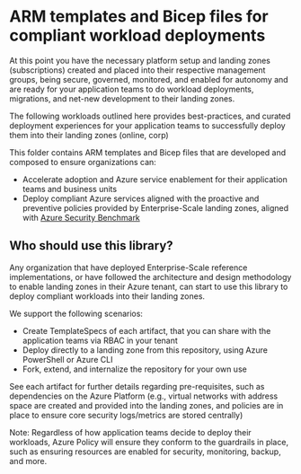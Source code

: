 # ARM templates and Bicep files for compliant workload deployments

At this point you have the necessary platform setup and landing zones (subscriptions) created and placed into their respective management groups, being secure, governed, monitored, and enabled for autonomy and are ready for your application teams to do workload deployments, migrations, and net-new development to their landing zones.

The following workloads outlined here provides best-practices, and curated deployment experiences for your application teams to successfully deploy them into their landing zones (online, corp)

This folder contains ARM templates and Bicep files that are developed and composed to ensure organizations can:

- Accelerate adoption and Azure service enablement for their application teams and business units
- Deploy compliant Azure services aligned with the proactive and preventive policies provided by Enterprise-Scale landing zones, aligned with [Azure Security Benchmark](https://docs.microsoft.com/azure/cloud-adoption-framework/ready/enterprise-scale/security-governance-and-compliance#azure-security-benchmark)

## Who should use this library?

Any organization that have deployed Enterprise-Scale reference implementations, or have followed the architecture and design methodology to enable landing zones in their Azure tenant, can start to use this library to deploy compliant workloads into their landing zones.

We support the following scenarios:

- Create TemplateSpecs of each artifact, that you can share with the application teams via RBAC in your tenant
- Deploy directly to a landing zone from this repository, using Azure PowerShell or Azure CLI
- Fork, extend, and internalize the repository for your own use

See each artifact for further details regarding pre-requisites, such as dependencies on the Azure Platform (e.g., virtual networks with address space are created and provided into the landing zones, and policies are in place to ensure core security logs/metrics are stored centrally)

Note: Regardless of how application teams decide to deploy their workloads, Azure Policy will ensure they conform to the guardrails in place, such as ensuring resources are enabled for security, monitoring, backup, and more.
